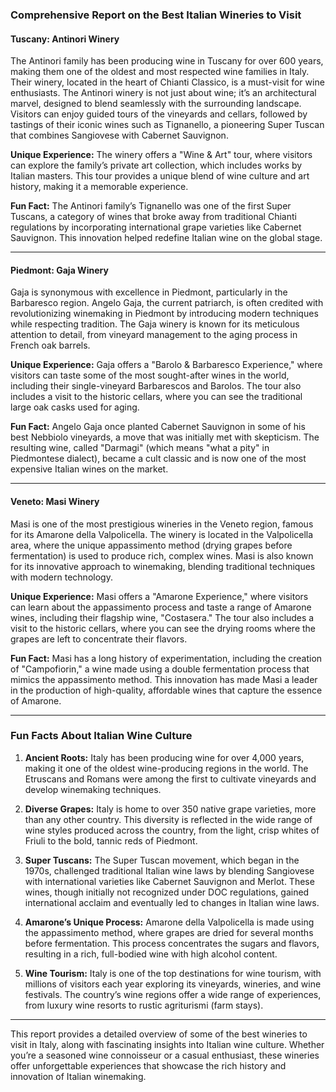 ### Comprehensive Report on the Best Italian Wineries to Visit

#### **Tuscany: Antinori Winery**
The Antinori family has been producing wine in Tuscany for over 600 years, making them one of the oldest and most respected wine families in Italy. Their winery, located in the heart of Chianti Classico, is a must-visit for wine enthusiasts. The Antinori winery is not just about wine; it’s an architectural marvel, designed to blend seamlessly with the surrounding landscape. Visitors can enjoy guided tours of the vineyards and cellars, followed by tastings of their iconic wines such as Tignanello, a pioneering Super Tuscan that combines Sangiovese with Cabernet Sauvignon.

**Unique Experience:** The winery offers a "Wine & Art" tour, where visitors can explore the family’s private art collection, which includes works by Italian masters. This tour provides a unique blend of wine culture and art history, making it a memorable experience.

**Fun Fact:** The Antinori family’s Tignanello was one of the first Super Tuscans, a category of wines that broke away from traditional Chianti regulations by incorporating international grape varieties like Cabernet Sauvignon. This innovation helped redefine Italian wine on the global stage.

---

#### **Piedmont: Gaja Winery**
Gaja is synonymous with excellence in Piedmont, particularly in the Barbaresco region. Angelo Gaja, the current patriarch, is often credited with revolutionizing winemaking in Piedmont by introducing modern techniques while respecting tradition. The Gaja winery is known for its meticulous attention to detail, from vineyard management to the aging process in French oak barrels.

**Unique Experience:** Gaja offers a "Barolo & Barbaresco Experience," where visitors can taste some of the most sought-after wines in the world, including their single-vineyard Barbarescos and Barolos. The tour also includes a visit to the historic cellars, where you can see the traditional large oak casks used for aging.

**Fun Fact:** Angelo Gaja once planted Cabernet Sauvignon in some of his best Nebbiolo vineyards, a move that was initially met with skepticism. The resulting wine, called "Darmagi" (which means "what a pity" in Piedmontese dialect), became a cult classic and is now one of the most expensive Italian wines on the market.

---

#### **Veneto: Masi Winery**
Masi is one of the most prestigious wineries in the Veneto region, famous for its Amarone della Valpolicella. The winery is located in the Valpolicella area, where the unique appassimento method (drying grapes before fermentation) is used to produce rich, complex wines. Masi is also known for its innovative approach to winemaking, blending traditional techniques with modern technology.

**Unique Experience:** Masi offers a "Amarone Experience," where visitors can learn about the appassimento process and taste a range of Amarone wines, including their flagship wine, "Costasera." The tour also includes a visit to the historic cellars, where you can see the drying rooms where the grapes are left to concentrate their flavors.

**Fun Fact:** Masi has a long history of experimentation, including the creation of "Campofiorin," a wine made using a double fermentation process that mimics the appassimento method. This innovation has made Masi a leader in the production of high-quality, affordable wines that capture the essence of Amarone.

---

### **Fun Facts About Italian Wine Culture**
1. **Ancient Roots:** Italy has been producing wine for over 4,000 years, making it one of the oldest wine-producing regions in the world. The Etruscans and Romans were among the first to cultivate vineyards and develop winemaking techniques.
   
2. **Diverse Grapes:** Italy is home to over 350 native grape varieties, more than any other country. This diversity is reflected in the wide range of wine styles produced across the country, from the light, crisp whites of Friuli to the bold, tannic reds of Piedmont.

3. **Super Tuscans:** The Super Tuscan movement, which began in the 1970s, challenged traditional Italian wine laws by blending Sangiovese with international varieties like Cabernet Sauvignon and Merlot. These wines, though initially not recognized under DOC regulations, gained international acclaim and eventually led to changes in Italian wine laws.

4. **Amarone’s Unique Process:** Amarone della Valpolicella is made using the appassimento method, where grapes are dried for several months before fermentation. This process concentrates the sugars and flavors, resulting in a rich, full-bodied wine with high alcohol content.

5. **Wine Tourism:** Italy is one of the top destinations for wine tourism, with millions of visitors each year exploring its vineyards, wineries, and wine festivals. The country’s wine regions offer a wide range of experiences, from luxury wine resorts to rustic agriturismi (farm stays).

---

This report provides a detailed overview of some of the best wineries to visit in Italy, along with fascinating insights into Italian wine culture. Whether you’re a seasoned wine connoisseur or a casual enthusiast, these wineries offer unforgettable experiences that showcase the rich history and innovation of Italian winemaking.